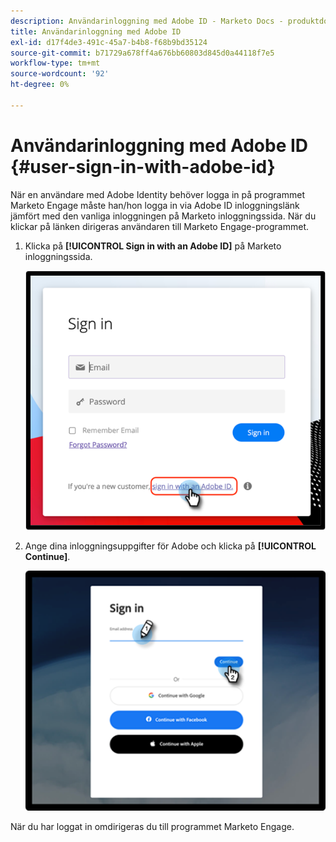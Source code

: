 ```yaml
---
description: Användarinloggning med Adobe ID - Marketo Docs - produktdokumentation
title: Användarinloggning med Adobe ID
exl-id: d17f4de3-491c-45a7-b4b8-f68b9bd35124
source-git-commit: b71729a678ff4a676bb60803d845d0a44118f7e5
workflow-type: tm+mt
source-wordcount: '92'
ht-degree: 0%

---
```


# Användarinloggning med Adobe ID {#user-sign-in-with-adobe-id}

När en användare med Adobe Identity behöver logga in på programmet Marketo Engage måste han/hon logga in via Adobe ID inloggningslänk jämfört med den vanliga inloggningen på Marketo inloggningssida. När du klickar på länken dirigeras användaren till Marketo Engage-programmet.

1. Klicka på **[!UICONTROL Sign in with an Adobe ID]** på Marketo inloggningssida.

   ![](assets/user-sign-in-with-adobe-id-1.png)

1. Ange dina inloggningsuppgifter för Adobe och klicka på **[!UICONTROL Continue]**.

   ![](assets/user-sign-in-with-adobe-id-2.png)

När du har loggat in omdirigeras du till programmet Marketo Engage.
